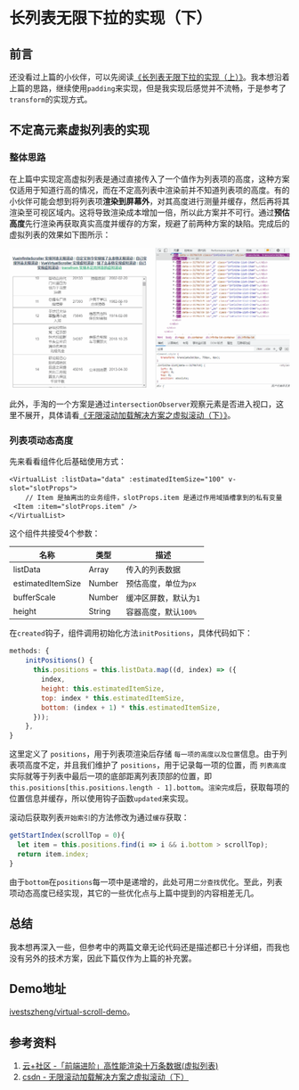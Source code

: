 # 长列表无限下拉的实现（下）

## 前言

还没看过上篇的小伙伴，可以先阅读[《长列表无限下拉的实现（上）》](https://juejin.cn/post/7106145431893065736)。我本想沿着上篇的思路，继续使用`padding`来实现，但是我实现后感觉并不流畅，于是参考了`transform`的实现方式。

## 不定高元素虚拟列表的实现

### 整体思路

在上篇中实现定高虚拟列表是通过直接传入了一个值作为列表项的高度，这种方案仅适用于知道行高的情况，而在不定高列表中渲染前并不知道列表项的高度。有的小伙伴可能会想到将列表项**渲染到屏幕外**，对其高度进行测量并缓存，然后再将其渲染至可视区域内。这将导致渲染成本增加一倍，所以此方案并不可行。通过**预估高度**先行渲染再获取真实高度并缓存的方案，规避了前两种方案的缺陷。完成后的虚拟列表的效果如下图所示：

![transform不定高虚拟列表](https://raw.githubusercontent.com/ivestszheng/images-store/master/img/transform%E4%B8%8D%E5%AE%9A%E9%AB%98%E8%99%9A%E6%8B%9F%E5%88%97%E8%A1%A8.gif)

此外，手淘的一个方案是通过`intersectionObserver`观察元素是否进入视口，这里不展开，具体请看[《无限滚动加载解决方案之虚拟滚动（下）》](https://blog.csdn.net/Taobaojishu/article/details/121173387)。

### 列表项动态高度

先来看看组件化后基础使用方式：

```vue
<VirtualList :listData="data" :estimatedItemSize="100" v-slot="slotProps">
    // Item 是抽离出的业务组件，slotProps.item 是通过作用域插槽拿到的私有变量
 <Item :item="slotProps.item" />
</VirtualList>
```

这个组件共接受4个参数：

| 名称              | 类型   | 描述                  |
| ----------------- | ------ | --------------------- |
| listData          | Array  | 传入的列表数据          |
| estimatedItemSize | Number | 预估高度，单位为`px`  |
| bufferScale       | Number | 缓冲区屏数，默认为`1` |
| height            | String | 容器高度，默认`100%`  |

在`created`钩子，组件调用初始化方法`initPositions`，具体代码如下：

```js
methods: {
    initPositions() {
      this.positions = this.listData.map((d, index) => ({
        index,
        height: this.estimatedItemSize,
        top: index * this.estimatedItemSize,
        bottom: (index + 1) * this.estimatedItemSize,
      }));
    },
}
```

这里定义了 `positions`，用于列表项渲染后存储 `每一项的高度以及位置`信息。由于列表项高度不定，并且我们维护了 `positions`，用于记录每一项的位置，而 `列表高度`实际就等于列表中最后一项的底部距离列表顶部的位置，即`this.positions[this.positions.length - 1].bottom`。`渲染完成`后，获取每项的位置信息并缓存，所以使用钩子函数`updated`来实现。

滚动后获取列表`开始索引`的方法修改为通过`缓存`获取：

```js
getStartIndex(scrollTop = 0){
  let item = this.positions.find(i => i && i.bottom > scrollTop);
  return item.index;
}
```

由于`bottom`在`positions`每一项中是递增的，此处可用`二分查找`优化。至此，列表项动态高度已经实现，其它的一些优化点与上篇中提到的内容相差无几。

## 总结

我本想再深入一些，但参考中的两篇文章无论代码还是描述都已十分详细，而我也没有另外的技术方案，因此下篇仅作为上篇的补充罢。

## Demo地址

[ivestszheng/virtual-scroll-demo](https://github.com/ivestszheng/virtual-scroll-demo)。

## 参考资料

1. [云+社区 -「前端进阶」高性能渲染十万条数据(虚拟列表)](https://cloud.tencent.com/developer/article/1533206)
2. [csdn - 无限滚动加载解决方案之虚拟滚动（下）](https://blog.csdn.net/Taobaojishu/article/details/121173387)
